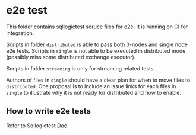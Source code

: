 # e2e test

This folder contains sqllogictest soruce files for e2e. It is running on CI for integration.

Scripts in folder `distributed` is able to pass both 3-nodes and single node e2e tests. Scripts in `single` is not able to be executed in distributed mode (possibly miss some distributed exchange executor). 

Scripts in folder `streaming` is only for streaming related tests.

Authors of files in `single` should have a clear plan for when to move files to `distributed`. One proposal is to include an issue links for each files in `single` to illustrate why it is not ready for distributed and how to enable.

## How to write e2e tests
Refer to Sqllogictest [Doc](https://www.sqlite.org/sqllogictest/doc/trunk/about.wiki)
